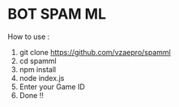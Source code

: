 # BOT SPAM ML

How to use :
1. git clone https://github.com/vzaepro/spamml
2. cd spamml
3. npm install
4. node index.js
5. Enter your Game ID
6. Done !!
